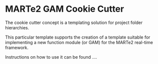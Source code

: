 # MARTe2 GAM Cookie Cutter 

The cookie cutter concept is a templating solution for project folder hierarchies.

This particular template supports the creation of a template suitable for implementing
a new function module (or GAM) for the MARTe2 real-time framework.

Instructions on how to use it can be found ....
